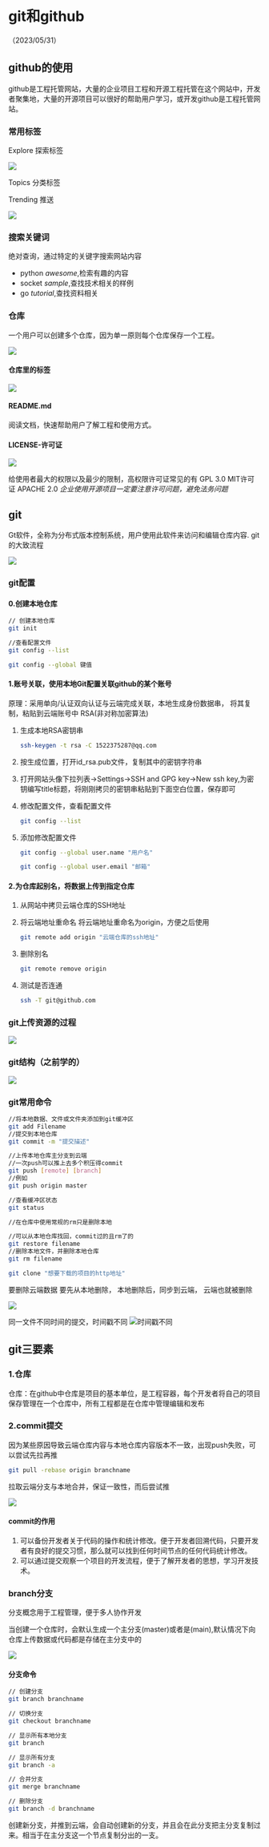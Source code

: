 # git和github

（2023/05/31）

## github的使用

github是工程托管网站，大量的企业项目工程和开源工程托管在这个网站中，开发者聚集地，大量的开源项目可以很好的帮助用户学习，或开发github是工程托管网站。

### 常用标签

Explore 探索标签

![](https://liuhao-aliyun-oss.oss-cn-beijing.aliyuncs.com/1685542115604.png)

Topics 分类标签

Trending 推送

![](https://liuhao-aliyun-oss.oss-cn-beijing.aliyuncs.com/1685542210197.png)

### 搜索关键词

绝对查询，通过特定的关键字搜索网站内容

- python *awesome*,检索有趣的内容
- socket *sample*,查找技术相关的样例
- go *tutorial*,查找资料相关

### 仓库

一个用户可以创建多个仓库，因为单一原则每个仓库保存一个工程。

![](https://liuhao-aliyun-oss.oss-cn-beijing.aliyuncs.com/1685542508762.png)

#### 仓库里的标签

![](https://liuhao-aliyun-oss.oss-cn-beijing.aliyuncs.com/1685542474498.png)

#### README.md

阅读文档，快速帮助用户了解工程和使用方式。

#### LICENSE-许可证

![](https://liuhao-aliyun-oss.oss-cn-beijing.aliyuncs.com/1685542623715.png)

给使用者最大的权限以及最少的限制，高权限许可证常见的有
GPL 3.0
MIT许可证
APACHE 2.0
*企业使用开源项目一定要注意许可问题，避免法务问题*

## git

Gt软件，全称为分布式版本控制系统，用户使用此软件来访问和编辑仓库内容.
git的大致流程

![](https://liuhao-aliyun-oss.oss-cn-beijing.aliyuncs.com/1685543148394.png)

### git配置

#### 0.创建本地仓库

```bash
// 创建本地仓库
git init 

//查看配置文件
git config --list 

git config --global 键值

```

#### 1.账号关联，使用本地Git配置关联github的某个账号

原理：采用单向/认证双向认证与云端完成关联，本地生成身份数据串， 将其复制，粘贴到云端账号中 RSA(非对称加密算法)

1. 生成本地RSA密钥串

    ```bash
    ssh-keygen -t rsa -C 1522375287@qq.com
    ```

2. 按生成位置，打开id_rsa.pub文件，复制其中的密钥字符串

3. 打开网站头像下拉列表->Settings->SSH and GPG key->New ssh key,为密钥编写title标题，将刚刚拷贝的密钥串粘贴到下面空白位置，保存即可

4. 修改配置文件，查看配置文件

    ```bash
    git config --list
    ```

5. 添加修改配置文件

     ```bash
    git config --global user.name "用户名"  
    
    git config --global user.email "邮箱"
    ```

#### 2.为仓库起别名，将数据上传到指定仓库

1. 从网站中拷贝云端仓库的SSH地址

2. 将云端地址重命名
将云端地址重命名为origin，方便之后使用

    ```bash
    git remote add origin "云端仓库的ssh地址" 
    ```

3. 删除别名

    ```bash
    git remote remove origin
    ```

4. 测试是否连通

    ```bash
    ssh -T git@github.com
    ```

### git上传资源的过程

![](https://liuhao-aliyun-oss.oss-cn-beijing.aliyuncs.com/1685698679507.png)

### git结构（之前学的）

![](https://liuhao-aliyun-oss.oss-cn-beijing.aliyuncs.com/1681570286213.png)

### git常用命令

```bash
//将本地数据、文件或文件夹添加到git缓冲区
git add Filename      
//提交到本地仓库                        
git commit -m "提交描述"

//上传本地仓库主分支到云端
//一次push可以推上去多个积压得commit
git push [remote] [branch]
//例如
git push origin master

//查看缓冲区状态
git status 

//在仓库中使用常规的rm只是删除本地

//可以从本地仓库找回，commit过的且rm了的
git restore filename
//删除本地文件，并删除本地仓库
git rm filename

git clone "想要下载的项目的http地址"
```

要删除云端数据
要先从本地删除，
本地删除后，同步到云端，
云端也就被删除

![](https://liuhao-aliyun-oss.oss-cn-beijing.aliyuncs.com/1685616102812.png)

同一文件不同时间的提交，时间戳不同
![](https://liuhao-aliyun-oss.oss-cn-beijing.aliyuncs.com/1685716537452.png "时间戳不同")

## git三要素

### 1.仓库

仓库：在github中仓库是项目的基本单位，是工程容器，每个开发者将自己的项目保存管理在一个仓库中，所有工程都是在仓库中管理编辑和发布

### 2.commit提交

因为某些原因导致云端仓库内容与本地仓库内容版本不一致，出现push失败，可以尝试先拉再推

```bash
git pull -rebase origin branchname
```
拉取云端分支与本地合并，保证一致性，而后尝试推

![](https://liuhao-aliyun-oss.oss-cn-beijing.aliyuncs.com/1685698997133.png)

#### commit的作用

1. 可以备份开发者关于代码的操作和统计修改。便于开发者回溯代码，只要开发者有良好的提交习惯，那么就可以找到任何时间节点的任何代码统计修改。
2. 可以通过提交观察一个项目的开发流程，便于了解开发者的思想，学习开发技术。

### branch分支

分支概念用于工程管理，便于多人协作开发

当创建一个仓库时，会默认生成一个主分支(master)或者是(main),默认情况下向仓库上传数据或代码都是存储在主分支中的

![](https://liuhao-aliyun-oss.oss-cn-beijing.aliyuncs.com/1685699222914.png)

#### 分支命令

```bash
// 创建分支
git branch branchname

// 切换分支
git checkout branchname

// 显示所有本地分支
git branch

// 显示所有分支
git branch -a

// 合并分支
git merge branchname

// 删除分支
git branch -d branchname
```

创建新分支，并推到云端，会自动创建新的分支，并且会在此分支把主分支复制过来。相当于在主分支这一个节点复制分出的一支。
